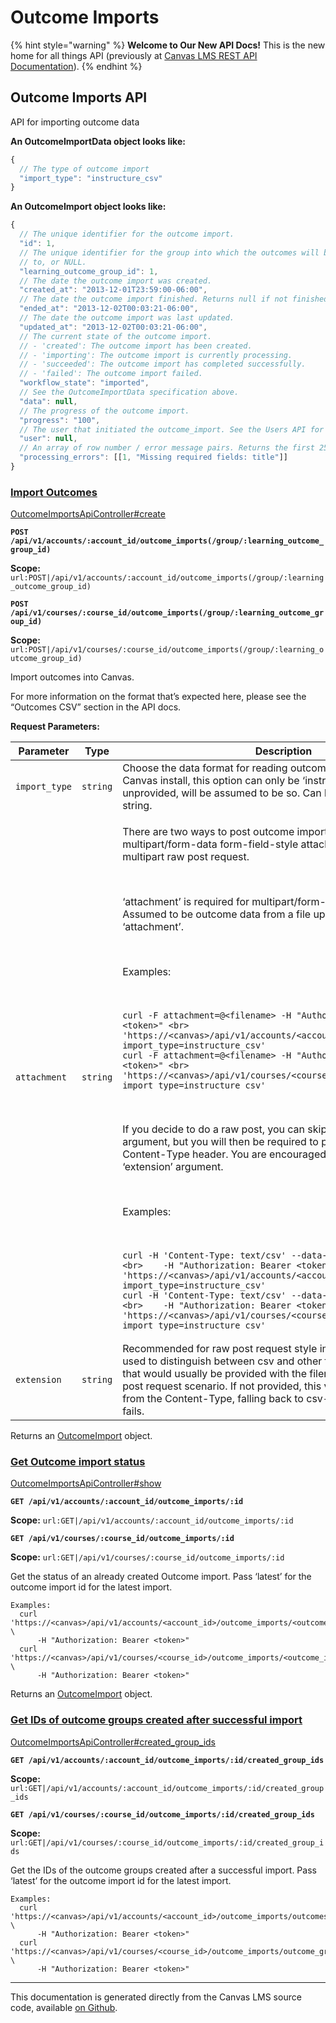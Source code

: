 # Outcome Imports

{% hint style="warning" %}
**Welcome to Our New API Docs!** This is the new home for all things API (previously at [Canvas LMS REST API Documentation](https://api.instructure.com)).
{% endhint %}

## Outcome Imports API

API for importing outcome data

**An OutcomeImportData object looks like:**

```js
{
  // The type of outcome import
  "import_type": "instructure_csv"
}
```

**An OutcomeImport object looks like:**

```js
{
  // The unique identifier for the outcome import.
  "id": 1,
  // The unique identifier for the group into which the outcomes will be imported
  // to, or NULL.
  "learning_outcome_group_id": 1,
  // The date the outcome import was created.
  "created_at": "2013-12-01T23:59:00-06:00",
  // The date the outcome import finished. Returns null if not finished.
  "ended_at": "2013-12-02T00:03:21-06:00",
  // The date the outcome import was last updated.
  "updated_at": "2013-12-02T00:03:21-06:00",
  // The current state of the outcome import.
  // - 'created': The outcome import has been created.
  // - 'importing': The outcome import is currently processing.
  // - 'succeeded': The outcome import has completed successfully.
  // - 'failed': The outcome import failed.
  "workflow_state": "imported",
  // See the OutcomeImportData specification above.
  "data": null,
  // The progress of the outcome import.
  "progress": "100",
  // The user that initiated the outcome_import. See the Users API for details.
  "user": null,
  // An array of row number / error message pairs. Returns the first 25 errors.
  "processing_errors": [[1, "Missing required fields: title"]]
}
```

### [Import Outcomes](#method.outcome_imports_api.create) <a href="#method.outcome_imports_api.create" id="method.outcome_imports_api.create"></a>

[OutcomeImportsApiController#create](https://github.com/instructure/canvas-lms/blob/master/app/controllers/outcome_imports_api_controller.rb)

**`POST /api/v1/accounts/:account_id/outcome_imports(/group/:learning_outcome_group_id)`**

**Scope:** `url:POST|/api/v1/accounts/:account_id/outcome_imports(/group/:learning_outcome_group_id)`

**`POST /api/v1/courses/:course_id/outcome_imports(/group/:learning_outcome_group_id)`**

**Scope:** `url:POST|/api/v1/courses/:course_id/outcome_imports(/group/:learning_outcome_group_id)`

Import outcomes into Canvas.

For more information on the format that’s expected here, please see the “Outcomes CSV” section in the API docs.

**Request Parameters:**

<table><thead><tr><th>Parameter</th><th>Type</th><th>Description</th></tr></thead><tbody><tr><td><code>import_type</code></td><td><code>string</code></td><td>Choose the data format for reading outcome data. With a standard Canvas install, this option can only be ‘instructure_csv’, and if unprovided, will be assumed to be so. Can be part of the query string.</td></tr><tr><td><code>attachment</code></td><td><code>string</code></td><td><p>There are two ways to post outcome import data - either via a multipart/form-data form-field-style attachment, or via a non-multipart raw post request.</p><p><br></p><p>‘attachment’ is required for multipart/form-data style posts. Assumed to be outcome data from a file upload form field named ‘attachment’.</p><p><br></p><p>Examples:</p><p><br></p><pre><code>curl -F attachment=@&#x3C;filename> -H "Authorization: Bearer &#x3C;token>" &#x3C;br>    'https://&#x3C;canvas>/api/v1/accounts/&#x3C;account_id>/outcome_imports?import_type=instructure_csv'
curl -F attachment=@&#x3C;filename> -H "Authorization: Bearer &#x3C;token>" &#x3C;br>    'https://&#x3C;canvas>/api/v1/courses/&#x3C;course_id>/outcome_imports?import_type=instructure_csv'
</code></pre><p><br></p><p>If you decide to do a raw post, you can skip the ‘attachment’ argument, but you will then be required to provide a suitable Content-Type header. You are encouraged to also provide the ‘extension’ argument.</p><p><br></p><p>Examples:</p><p><br></p><pre><code>curl -H 'Content-Type: text/csv' --data-binary @&#x3C;filename>.csv &#x3C;br>    -H "Authorization: Bearer &#x3C;token>" &#x3C;br>    'https://&#x3C;canvas>/api/v1/accounts/&#x3C;account_id>/outcome_imports?import_type=instructure_csv'
curl -H 'Content-Type: text/csv' --data-binary @&#x3C;filename>.csv &#x3C;br>    -H "Authorization: Bearer &#x3C;token>" &#x3C;br>    'https://&#x3C;canvas>/api/v1/courses/&#x3C;course_id>/outcome_imports?import_type=instructure_csv'
</code></pre></td></tr><tr><td><code>extension</code></td><td><code>string</code></td><td>Recommended for raw post request style imports. This field will be used to distinguish between csv and other file format extensions that would usually be provided with the filename in the multipart post request scenario. If not provided, this value will be inferred from the Content-Type, falling back to csv-file format if all else fails.</td></tr></tbody></table>

Returns an [OutcomeImport](#outcomeimport) object.

### [Get Outcome import status](#method.outcome_imports_api.show) <a href="#method.outcome_imports_api.show" id="method.outcome_imports_api.show"></a>

[OutcomeImportsApiController#show](https://github.com/instructure/canvas-lms/blob/master/app/controllers/outcome_imports_api_controller.rb)

**`GET /api/v1/accounts/:account_id/outcome_imports/:id`**

**Scope:** `url:GET|/api/v1/accounts/:account_id/outcome_imports/:id`

**`GET /api/v1/courses/:course_id/outcome_imports/:id`**

**Scope:** `url:GET|/api/v1/courses/:course_id/outcome_imports/:id`

Get the status of an already created Outcome import. Pass ‘latest’ for the outcome import id for the latest import.

```
Examples:
  curl 'https://<canvas>/api/v1/accounts/<account_id>/outcome_imports/<outcome_import_id>' \
      -H "Authorization: Bearer <token>"
  curl 'https://<canvas>/api/v1/courses/<course_id>/outcome_imports/<outcome_import_id>' \
      -H "Authorization: Bearer <token>"
```

Returns an [OutcomeImport](#outcomeimport) object.

### [Get IDs of outcome groups created after successful import](#method.outcome_imports_api.created_group_ids) <a href="#method.outcome_imports_api.created_group_ids" id="method.outcome_imports_api.created_group_ids"></a>

[OutcomeImportsApiController#created_group_ids](https://github.com/instructure/canvas-lms/blob/master/app/controllers/outcome_imports_api_controller.rb)

**`GET /api/v1/accounts/:account_id/outcome_imports/:id/created_group_ids`**

**Scope:** `url:GET|/api/v1/accounts/:account_id/outcome_imports/:id/created_group_ids`

**`GET /api/v1/courses/:course_id/outcome_imports/:id/created_group_ids`**

**Scope:** `url:GET|/api/v1/courses/:course_id/outcome_imports/:id/created_group_ids`

Get the IDs of the outcome groups created after a successful import. Pass ‘latest’ for the outcome import id for the latest import.

```
Examples:
  curl 'https://<canvas>/api/v1/accounts/<account_id>/outcome_imports/outcomes_group_ids/<outcome_import_id>' \
      -H "Authorization: Bearer <token>"
  curl 'https://<canvas>/api/v1/courses/<course_id>/outcome_imports/outcome_group_ids/<outcome_import_id>' \
      -H "Authorization: Bearer <token>"
```

---

This documentation is generated directly from the Canvas LMS source code, available [on Github](https://github.com/instructure/canvas-lms).
